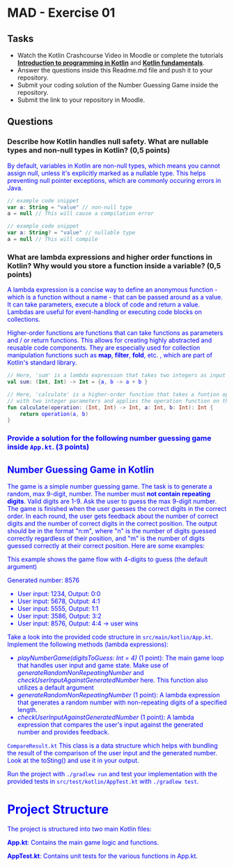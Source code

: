 # MAD - Exercise 01
## Tasks
* Watch the Kotlin Crashcourse Video in Moodle or complete the tutorials **[Introduction to programming in Kotlin](https://developer.android.com/courses/pathways/android-basics-compose-unit-1-pathway-1)** and **[Kotlin fundamentals](https://developer.android.com/courses/pathways/android-basics-compose-unit-2-pathway-1
  )**.
* Answer the questions inside this Readme.md file and push it to your repository.
* Submit your coding solution of the Number Guessing Game inside the repository.
* Submit the link to your repository in Moodle.

## Questions
### Describe how Kotlin handles null safety. What are nullable types and non-null types in Kotlin? (0,5 points)

<span style="color:blue">
By default, variables in Kotlin are non-null types, which means you cannot assign null, unless it's explicitly marked as a nullable type. This helps preventing null pointer exceptions, which are commonly occuring errors in Java.
</span>

```kotlin 
// example code snippet
var a: String = "value" // non-null type
a = null // This will cause a compilation error
```
```kotlin 
// example code snippet
var a: String? = "value" // nullable type
a = null // This will compile
```

### What are lambda expressions and higher order functions in Kotlin? Why would you store a function inside a variable? (0,5 points)

<span style="color:blue">
A lambda expression is a concise way to define an anonymous function - which is a function without a name - that can be passed around as a value. It can take parameters, execute a block of code and return a value. Lambdas are useful for event-handling or executing code blocks on collections.

Higher-order functions are functions that can take functions as parameters and / or return functions. This allows for creating highly abstracted and reusable code components. They are especially used for collection manipulation functions such as <b>map</b>, <b>filter</b>, <b>fold</b>, etc. , which are part of Kotlin's standard library.
</span>

```kotlin
// Here, 'sum' is a lambda expression that takes two integers as input and returns their sum. It can also be passed as a value.
val sum: (Int, Int) -> Int = {a, b -> a + b }
```

```kotlin
// Here, 'calculate' is a higher-order function that takes a funtion operation as a parameter
// with two integer parameters and applies the operation function on these integers.
fun calculate(operation: (Int, Int) -> Int, a: Int, b: Int): Int {
	return operation(a, b)
}
```

### Provide a solution for the following number guessing game inside `App.kt`. (3 points)

## Number Guessing Game in Kotlin
The game is a simple number guessing game. The task is to generate a random, max 9-digit, number. The number must **not contain repeating digits**. Valid digits are 1-9.
Ask the user to guess the max 9-digit number. The game is finished when the user guesses the correct digits in the correct order.
In each round, the user gets feedback about the number of correct digits and the number of correct digits in the correct position.
The output should be in the format "n:m", where "n" is the number of digits guessed correctly regardless of their position,
and "m" is the number of digits guessed correctly at their correct position. Here are some examples:

This example shows the game flow with 4-digits to guess (the default argument)

Generated number: 8576
-	User input: 1234, Output: 0:0
-	User input: 5678, Output: 4:1
-	User input: 5555, Output: 1:1
-	User input: 3586, Output: 3:2
-	User input: 8576, Output: 4:4 -> user wins

Take a look into the provided code structure in `src/main/kotlin/App.kt`. Implement the following methods (lambda expressions):
- _playNumberGame(digitsToGuess: Int = 4)_ (1 point): The main game loop that handles user input and game state. Make use of _generateRandomNonRepeatingNumber_ and _checkUserInputAgainstGeneratedNumber_ here. This function also utilizes a default argument
- _generateRandomNonRepeatingNumber_ (1 point): A lambda expression that generates a random number with non-repeating digits of a specified length.
- _checkUserInputAgainstGeneratedNumber_ (1 point): A lambda expression that compares the user's input against the generated number and provides feedback.

``CompareResult.kt`` This class is a data structure which helps with bundling the result of the comparison of the user input and the generated number. Look at the toSting() and use it in your output.

Run the project with `./gradlew run` and test your implementation with the provided tests in `src/test/kotlin/AppTest.kt` with `./gradlew test`.

# Project Structure
The project is structured into two main Kotlin files:

**App.kt**: Contains the main game logic and functions.

**AppTest.kt**: Contains unit tests for the various functions in App.kt.

